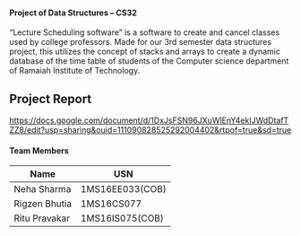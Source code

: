 #### Project of Data Structures – CS32
“Lecture Scheduling software” is a software to create and cancel classes used by college professors. Made for our 3rd semester data structures project, this utilizes the concept of stacks and arrays to create a dynamic database of the time table of students of the Computer science department of Ramaiah Institute of Technology.


## Project Report 

https://docs.google.com/document/d/1DxJsFSN96JXuWlEnY4ekIJWdDtafTZZ8/edit?usp=sharing&ouid=111090828525292004402&rtpof=true&sd=true


#### Team Members


| Name  | USN |
| ------------- | ------------- |
| Neha Sharma  | 1MS16EE033(COB) |
| Rigzen Bhutia  | 1MS16CS077  |
| Ritu Pravakar |  1MS16IS075(COB)  |

